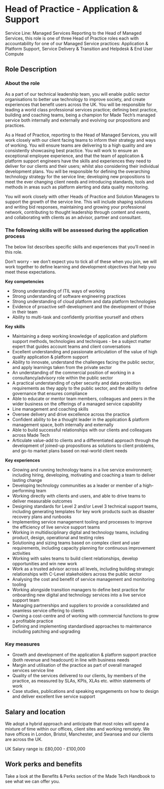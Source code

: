 # Head of Practice - Application & Support

Service Line: Managed Services 
Reporting to the Head of Managed Services, this role is one of three Head of Practice roles each with accountability for one of our Managed Service practices: Application & Platform Support, Service Delivery & Transition and Helpdesk & End User Compute

## Role Description

### About the role

As a part of our technical leadership team, you will enable public sector organisations to better use technology to improve society, and create experiences that benefit users across the UK.  You will be responsible for leading a world class professional services practice; defining best practice, building and coaching teams, being a champion for Made Tech’s managed service both internally and externally and evolving our propositions and practices.

As a Head of Practice, reporting to the Head of Managed Services, you will work closely with our client facing teams to inform their strategy and ways of working. You will ensure teams are delivering to a high quality and are consistently showcasing best practice. You will work to ensure an exceptional employee experience, and that the team of application & platform support engineers have the skills and experiences they need to deliver for our clients and their users; whilst also considering their individual development plans. You will be responsible for defining the overarching technology strategy for the service line; developing new propositions to meet the ever changing client needs and introducing standards, tools and methods in areas such as platform alerting and data quality monitoring.

You will work closely with other Heads of Practice and Solution Managers to support the growth of the service line. This will include shaping solutions and writing bid responses, maintaining and growing your professional network, contributing to thought leadership through content and events, and collaborating with clients as an advisor, partner and consultant.

### The following skills will be assessed during the application process

The below list describes specific skills and experiences that you’ll need in this role.

Don’t worry - we don’t expect you to tick all of these when you join, we will work together to define learning and development objectives that help you meet these expectations.

**Key competencies**
* Strong understanding of ITIL ways of working
* Strong understanding of software engineering practices
* Strong understanding of cloud platform and data platform technologies
* Evidence of proactive self-development and the development of those in their team
* Ability to multi-task and confidently prioritise yourself and others

**Key skills**
* Maintaining a deep working knowledge of application and platform support methods, technologies and techniques - be a subject matter expert that guides account teams and client conversations
* Excellent understanding and passionate articulation of the value of high quality application & platform support
* Ability to innovate, understand the challenges facing the public sector, and apply learnings taken from the private sector
* An understanding of the commercial position of working in a consultancy/advisory role within the public sector
* A practical understanding of cyber security and data protection requirements as they apply to the public sector, and the ability to define governance that ensures compliance
* Able to educate or mentor team members, colleagues and peers in the wider business on the offerings of a managed service capability
* Line management and coaching skills
* Oversee delivery and drive excellence across the practice
* Confident ability to be a thought leader in the application & platform management space, both internally and externally
* Able to build successful relationships with our clients and colleagues across Made Tech
* Articulate value-add to clients and a differentiated approach through the development of joined-up propositions as solutions to client problems, and go-to market plans based on real-world client needs

**Key experiences**
* Growing and running technology teams in a live service environment; including hiring, developing, motivating and coaching a team to deliver lasting change
* Developing technology communities as a leader or member of a high-performing team
* Working directly with clients and users, and able to drive teams to deliver measurable outcomes
* Designing standards for Level 2 and/or Level 3 technical support teams, including generating templates for key work products such as disaster recovery plans and runbooks
* Implementing service management tooling and processes to improve the efficiency of live service support teams
* Working in multidisciplinary digital and technology teams, including product, design, operational and testing roles
* Solutioning and sizing teams based on complex client and user requirements, including capacity planning for continuous improvement activities
* Working with sales teams to build client relationships, develop opportunities and win new work
* Work as a trusted advisor across all levels, including building strategic relationships with C-Level stakeholders across the public sector
* Analysing the cost and benefit of service management and monitoring tooling
* Working alongside transition managers to define best practice for onboarding new digital and technology services into a live service support team
* Managing partnerships and suppliers to provide a consolidated and seamless service offering to clients
* Owning a cost-centre and of working with commercial functions to grow a profitable practice
* Defining and implementing standardised approaches to maintenance including patching and upgrading

### Key measures
* Growth and development of the application & platform support practice (both revenue and headcount) in line with business needs
* Margin and utilisation of the practice as part of overall managed services service line
* Quality of the services delivered to our clients, by members of the practice, as measured by SLAs, KPIs, XLAs etc. within statements of work
* Case studies, publications and speaking engagements on how to design and deliver excellent live service support

## Salary and location

We adopt a hybrid approach and anticipate that most roles will spend a mixture of time within our offices, client sites and working remotely. We have offices in London, Bristol, Manchester, and Swansea and our clients are across the UK.

UK Salary range is: £80,000 - £100,000

## Work perks and benefits
Take a look at the Benefits & Perks section of the Made Tech Handbook to see what we can offer you.
